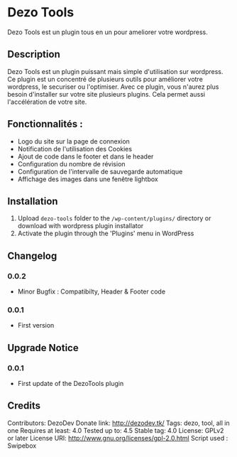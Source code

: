 # Dezo Tools

Dezo Tools est un plugin tous en un pour ameliorer votre wordpress.

## Description

Dezo Tools est un plugin puissant mais simple d'utilisation sur wordpress. Ce plugin est un concentré de plusieurs outils pour améliorer votre wordpress, le securiser ou l'optimiser. Avec ce plugin, vous n'aurez plus besoin d'installer sur votre site plusieurs plugins. Cela permet aussi l'accélération de votre site.

## Fonctionnalités :

* Logo du site sur la page de connexion
* Notification de l'utilisation des Cookies
* Ajout de code dans le footer et dans le header
* Configuration du nombre de révision
* Configuration de l'intervalle de sauvegarde automatique
* Affichage des images dans une fenêtre lightbox


## Installation

1. Upload `dezo-tools` folder to the `/wp-content/plugins/` directory or download with wordpress plugin installator
1. Activate the plugin through the 'Plugins' menu in WordPress

## Changelog

### 0.0.2
* Minor Bugfix : Compatibilty, Header & Footer code

### 0.0.1
* First version

## Upgrade Notice

### 0.0.1
* First update of the DezoTools plugin

## Credits
Contributors: DezoDev
Donate link: http://dezodev.tk/
Tags: dezo, tool, all in one
Requires at least: 4.0
Tested up to: 4.5
Stable tag: 4.0
License: GPLv2 or later
License URI: http://www.gnu.org/licenses/gpl-2.0.html
Script used : Swipebox